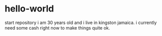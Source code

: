 # hello-world
start repository
i am 30 years old and i live in kingston jamaica. i currently need some cash right now to make things quite ok.

